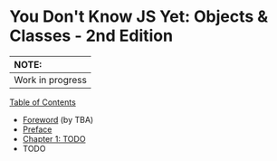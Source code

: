 # You Don't Know JS Yet: Objects & Classes - 2nd Edition

| NOTE: |
| :--- |
| Work in progress |

[Table of Contents](toc.md)

* [Foreword](foreword.md) \(by TBA\)
* [Preface](../preface.md)
* [Chapter 1: TODO](ch1.md)
* TODO

